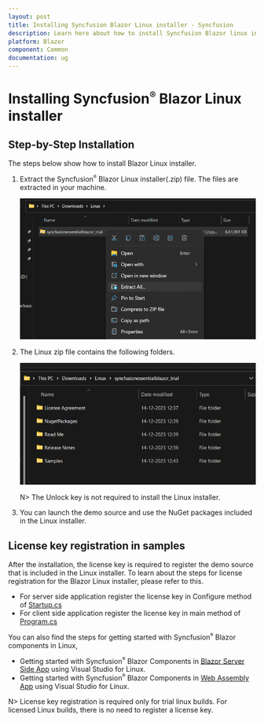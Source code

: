 ```yaml
---
layout: post
title: Installing Syncfusion Blazor Linux installer - Syncfusion
description: Learn here about how to install Syncfusion Blazor linux installer after downloading from our Syncfusion website. 
platform: Blazor
component: Common
documentation: ug
---
```


# Installing Syncfusion<sup style="font-size:70%">&reg;</sup> Blazor Linux installer

## Step-by-Step Installation

The steps below show how to install Blazor Linux installer.

1. Extract the Syncfusion<sup style="font-size:70%">&reg;</sup> Blazor Linux installer(.zip) file. The files are extracted in your machine.

   ![Welcome wizard](images/Linux_Installer1.png)
   

2. The Linux zip file contains the following folders.

   ![License Agreement](images/Linux_Installer2.png)   
   
   N> The Unlock key is not required to install the Linux installer.


4. You can launch the demo source and use the NuGet packages included in the Linux installer.



## License key registration in samples

After the installation, the license key is required to register the demo source that is included in the Linux installer. To learn about the steps for license registration for the Blazor Linux installer, please refer to this.

* For server side application register the license key in Configure method of [Startup.cs](https://blazor.syncfusion.com/documentation/getting-started/license-key/how-to-register-in-an-application#blazor-server-app)
* For client side application register the license key in main method of [Program.cs](https://blazor.syncfusion.com/documentation/getting-started/license-key/how-to-register-in-an-application#blazor-webassembly-app)

You can also find the steps for getting started with Syncfusion<sup style="font-size:70%">&reg;</sup> Blazor components in Linux,

* Getting started with Syncfusion<sup style="font-size:70%">&reg;</sup> Blazor Components in [Blazor Server Side App](https://blazor.syncfusion.com/documentation/getting-started/blazor-server-side-mac/#getting-started-with-syncfusion-blazor-components-in-blazor-server-side-app-using-visual-studio-for-mac) using Visual Studio for Linux.
* Getting started with Syncfusion<sup style="font-size:70%">&reg;</sup> Blazor Components in [Web Assembly App](https://blazor.syncfusion.com/documentation/getting-started/blazor-webassembly-visual-studio-mac) using Visual Studio for Linux.

N> License key registration is required only for trial linux builds. For licensed Linux builds, there is no need to register a license key.